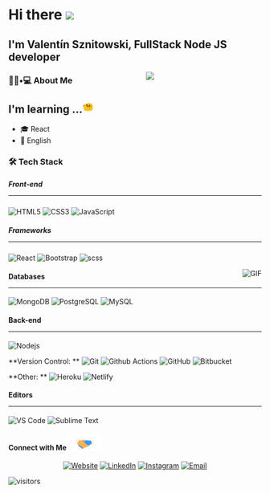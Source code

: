 

# Hi there <img src="https://github.com/souvikguria98/souvikguria98/blob/master/Hi.gif" width="25"> <h2> I'm Valentín Sznitowski, FullStack Node JS developer</h2>

<img align='right' src="https://media.giphy.com/media/M9gbBd9nbDrOTu1Mqx/giphy.gif" width="230">

<h3> 👨🏻•💻 About Me </h3>

## I'm learning ...<img alt="GIF" src="https://github.com/SatYu26/SatYu26/blob/master/Assets/happy.gif" width="20vw" />
- 🎓 React
- 🌱 English


<h3>🛠 Tech Stack</h3>

##### Front-end<hr>

![HTML5](https://img.shields.io/badge/-HTML5-%23E44D27?style=flat-square&logo=html5&logoColor=ffffff)
![CSS3](https://img.shields.io/badge/-CSS3-%231572B6?style=flat-square&logo=css3)
![JavaScript](https://img.shields.io/badge/-JavaScript-%23F7DF1C?style=flat-square&logo=javascript&logoColor=000000&labelColor=%23F7DF1C&color=%23FFCE5A)



##### Frameworks<hr>

![React](https://img.shields.io/badge/-React-black?style=flat-square&logo=react)
![Bootstrap](https://img.shields.io/badge/-Bootstrap-black?style=flat-square&logo=bootstrap)
![scss](https://img.shields.io/badge/-SCSS-black?style=flat-square&logo=SASS)


<img align="right" alt="GIF" src="https://raw.githubusercontent.com/JoeyBling/JoeyBling/master/pic/pusheencode.gif" />


#### Databases<hr>

![MongoDB](https://img.shields.io/badge/-MongoDB-black?style=flat-square&logo=mongodb)
![PostgreSQL](https://img.shields.io/badge/-PostgreSQL-000000?style=flat&logo=postgresql)
![MySQL](https://img.shields.io/badge/-MySQL-black?style=flat&logo=mysql&link=https://github.com/sznitowski)


#### Back-end<hr>

![Nodejs](https://img.shields.io/badge/-Nodejs-black?style=flat-square&logo=Node.js)


**Version Control: **
![Git](https://img.shields.io/badge/-Git-black?style=flat-square&logo=git)
![Github Actions](http://img.shields.io/badge/-Github%20Actions-2088FF?style=flat-square&logo=github-actions&logoColor=ffffff)
![GitHub](https://img.shields.io/badge/-GitHub-181717?style=flat-square&logo=github)
![Bitbucket](https://img.shields.io/badge/-Bitbucket-blue?style=flat&logo=bitbucket&link=https://github.com/sznitowski)

**Other: **
![Heroku](https://img.shields.io/badge/-Heroku-430098?style=flat-square&logo=heroku)
![Netlify](https://img.shields.io/badge/-Netlify-black?style=flat-square&logo=netlify)

#### Editors<hr>

![VS Code](http://img.shields.io/badge/-VS%20Code-007ACC?style=flat-square&logo=visual-studio-code)
![Sublime Text](http://img.shields.io/badge/-Sublime%20Text-3C4858?style=flat-square&logo=sublime-text)

#### Connect with Me<img src="https://github.com/SatYu26/SatYu26/blob/master/Assets/Handshake.gif" height="32px">


<p align="center">
<a href="https://portfoliosznitowski.netlify.app/"><img alt="Website" src="https://img.shields.io/badge/portfoliosznitowski.netlify.app-black?style=flat-square&logo=google-chrome"></a>
<a href="https://www.linkedin.com/in/valent%C3%ADn-sznitowski/"><img alt="LinkedIn" src="https://img.shields.io/badge/LinkedIn-Valentin%20Sznitowski-blue?style=flat-square&logo=linkedin"></a>
<a href="https://www.instagram.com/valentin_sznitowski/?hl=es-la"><img alt="Instagram" src="https://img.shields.io/badge/Instagram-Sznitowski Valentin-red?style=flat-square&logo=instagram"></a>
<a href="mailto:vsznitowski@gmail.com"><img alt="Email" src="https://img.shields.io/badge/Email-vsznitowski@gmail.com-blue?style=flat-square&logo=gmail">
</p>

</a>![visitors](https://visitor-badge.glitch.me/badge?page_id=sznitowski.visitor-badge)




